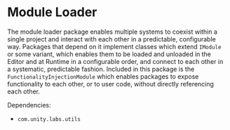 # Module Loader
The module loader package enables multiple systems to coexist within a single project and interact with each other in a predictable, configurable way.  Packages that depend on it implement classes which extend `IModule` or some variant, which enables them to be loaded and unloaded in the Editor and at Runtime in a configurable order, and connect to each other in a systematic, predictable fashion. Included in this package is the `FunctionalityInjectionModule` which enables packages to expose functionality to each other, or to user code, without directly referencing each other.

Dependencies:
- `com.unity.labs.utils`
